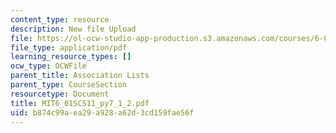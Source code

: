 ```yaml
---
content_type: resource
description: New file Upload
file: https://ol-ocw-studio-app-production.s3.amazonaws.com/courses/6-01sc-introduction-to-electrical-engineering-and-computer-science-i-spring-2011/b874c99aea29a928a62d3cd159fae56f_MIT6_01SCS11_py7_1_2.pdf
file_type: application/pdf
learning_resource_types: []
ocw_type: OCWFile
parent_title: Association Lists
parent_type: CourseSection
resourcetype: Document
title: MIT6_01SCS11_py7_1_2.pdf
uid: b874c99a-ea29-a928-a62d-3cd159fae56f
---
```

